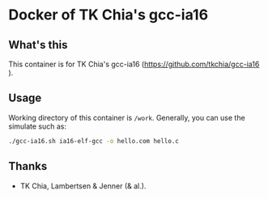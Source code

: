 # Docker of TK Chia's gcc-ia16

## What's this

This container is for TK Chia's gcc-ia16
(https://github.com/tkchia/gcc-ia16 ).

## Usage

Working directory of this container is `/work`.
Generally, you can use the simulate such as:

``` sh
./gcc-ia16.sh ia16-elf-gcc -o hello.com hello.c
```

## Thanks

* TK Chia, Lambertsen & Jenner (& al.).
